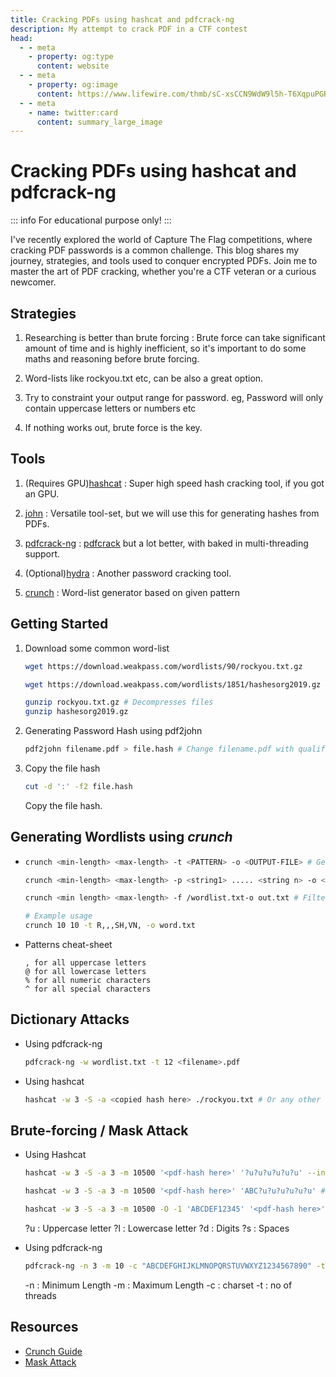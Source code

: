 ```yaml
---
title: Cracking PDFs using hashcat and pdfcrack-ng
description: My attempt to crack PDF in a CTF contest
head:
  - - meta
    - property: og:type
      content: website
  - - meta
    - property: og:image
      content: https://www.lifewire.com/thmb/sC-xsCCN9WdW9l5h-T6XqpuPGR0=/5697x3446/filters:fill(auto,1)/hacker-with-laptop-922359280-5c32d4a546e0fb00011bb991.jpg
  - - meta
    - name: twitter:card
      content: summary_large_image
---
```


# Cracking PDFs using hashcat and pdfcrack-ng

::: info
For educational purpose only!
:::

I've recently explored the world of Capture The Flag competitions, where cracking PDF passwords is a common challenge. This blog shares my journey, strategies, and tools used to conquer encrypted PDFs. Join me to master the art of PDF cracking, whether you're a CTF veteran or a curious newcomer.

## Strategies

1. Researching is better than brute forcing : Brute force can take significant amount of time and is highly inefficient, so it's important to do some maths and reasoning before brute forcing.

2. Word-lists like rockyou.txt etc, can be also a great option.

3. Try to constraint your output range for password. 
    eg, Password will only contain uppercase letters or numbers etc

4. If nothing works out, brute force is the key.

## Tools

1. (Requires GPU)[hashcat](https://hashcat.net) : Super high speed hash cracking tool, if you got an GPU.

2. [john](https://www.openwall.com/john/) : Versatile tool-set, but we will use this for generating hashes from PDFs.

3. [pdfcrack-ng](https://github.com/MichaelSasser/pdfcrack-ng) : [pdfcrack](https://www.kali.org/tools/pdfcrack/) but a lot better, with baked in multi-threading support.

4. (Optional)[hydra](https://github.com/vanhauser-thc/thc-hydra) : Another password cracking tool.

5. [crunch](https://www.kali.org/tools/crunch/) : Word-list generator based on given pattern

## Getting Started

1. Download some common word-list
    ```bash
    wget https://download.weakpass.com/wordlists/90/rockyou.txt.gz
    
    wget https://download.weakpass.com/wordlists/1851/hashesorg2019.gz #Optional, but more comprehensive
    
    gunzip rockyou.txt.gz # Decompresses files
    gunzip hashesorg2019.gz
    ```
2. Generating Password Hash using pdf2john

    ```bash
    pdf2john filename.pdf > file.hash # Change filename.pdf with qualified name for your PDF
    ```
3. Copy the file hash

    ```bash
    cut -d ':' -f2 file.hash
    ```
    Copy the file hash.

## Generating Wordlists using *crunch*

- 
    ```bash
    crunch <min-length> <max-length> -t <PATTERN> -o <OUTPUT-FILE> # Generate all combinations based on given Pattern 

    crunch <min-length> <max-length> -p <string1> ..... <string n> -o <OUTPUT-FILE> # Outputs permutations of Strings

    crunch <min length> <max-length> -f /wordlist.txt-o out.txt # Filter wordlist, not all combinations 

    # Example usage
    crunch 10 10 -t R,,,SH,VN, -o word.txt
    ```


- Patterns cheat-sheet
    ```
    , for all uppercase letters
    @ for all lowercase letters
    % for all numeric characters
    ^ for all special characters
    ```

## Dictionary Attacks

- Using pdfcrack-ng
    ```bash
    pdfcrack-ng -w wordlist.txt -t 12 <filename>.pdf
    ```

- Using hashcat
    ```bash
    hashcat -w 3 -S -a <copied hash here> ./rockyou.txt # Or any other wordlist
    ```

## Brute-forcing / Mask Attack

- Using Hashcat
    
    ```bash
    hashcat -w 3 -S -a 3 -m 10500 '<pdf-hash here>' '?u?u?u?u?u?u' --increment # Checking for 6 digit passwords containing upper case letters only!

    hashcat -w 3 -S -a 3 -m 10500 '<pdf-hash here>' 'ABC?u?u?u?u?u?u' # Start with ABC, without increment means fixed length password

    hashcat -w 3 -S -a 3 -m 10500 -O -1 'ABCDEF12345' '<pdf-hash here>' "?1?1?1?1?1?1?1?1?1?1?1?1?1" # Charset is ABCDEF12345 for 1 special symbol
    ```

    ?u : Uppercase letter
    ?l : Lowercase letter
    ?d : Digits
    ?s : Spaces


- Using pdfcrack-ng
    
    ```bash
    pdfcrack-ng -n 3 -m 10 -c "ABCDEFGHIJKLMNOPQRSTUVWXYZ1234567890" -t 12 <filename>.pdf
    ```
    -n : Minimum Length
    -m : Maximum Length
    -c : charset
    -t : no of threads
    

## Resources

- [Crunch Guide](https://www.geeksforgeeks.org/kali-linux-crunch-utility/)
- [Mask Attack](https://hashcat.net/wiki/doku.php?id=mask_attack)
